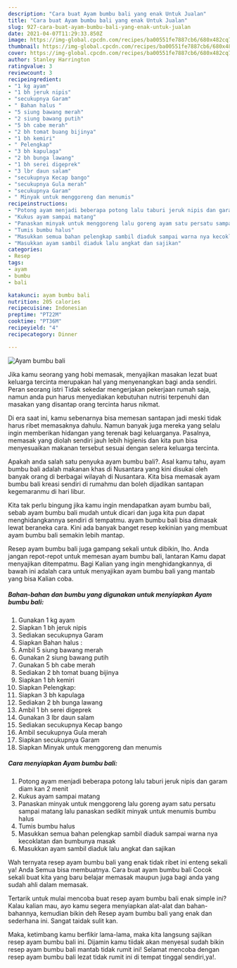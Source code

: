 ```yaml
---
description: "Cara buat Ayam bumbu bali yang enak Untuk Jualan"
title: "Cara buat Ayam bumbu bali yang enak Untuk Jualan"
slug: 927-cara-buat-ayam-bumbu-bali-yang-enak-untuk-jualan
date: 2021-04-07T11:29:33.850Z
image: https://img-global.cpcdn.com/recipes/ba00551fe7887cb6/680x482cq70/ayam-bumbu-bali-foto-resep-utama.jpg
thumbnail: https://img-global.cpcdn.com/recipes/ba00551fe7887cb6/680x482cq70/ayam-bumbu-bali-foto-resep-utama.jpg
cover: https://img-global.cpcdn.com/recipes/ba00551fe7887cb6/680x482cq70/ayam-bumbu-bali-foto-resep-utama.jpg
author: Stanley Harrington
ratingvalue: 3
reviewcount: 3
recipeingredient:
- "1 kg ayam"
- "1 bh jeruk nipis"
- "secukupnya Garam"
- " Bahan halus "
- "5 siung bawang merah"
- "2 siung bawang putih"
- "5 bh cabe merah"
- "2 bh tomat buang bijinya"
- "1 bh kemiri"
- " Pelengkap"
- "3 bh kapulaga"
- "2 bh bunga lawang"
- "1 bh serei digeprek"
- "3 lbr daun salam"
- "secukupnya Kecap bango"
- "secukupnya Gula merah"
- "secukupnya Garam"
- " Minyak untuk menggoreng dan menumis"
recipeinstructions:
- "Potong ayam menjadi beberapa potong lalu taburi jeruk nipis dan garam diam kan 2 menit"
- "Kukus ayam sampai matang"
- "Panaskan minyak untuk menggoreng lalu goreng ayam satu persatu sampai matang lalu panaskan sedikit minyak untuk menumis bumbu halus"
- "Tumis bumbu halus"
- "Masukkan semua bahan pelengkap sambil diaduk sampai warna nya kecoklatan dan bumbunya masak"
- "Masukkan ayam sambil diaduk lalu angkat dan sajikan"
categories:
- Resep
tags:
- ayam
- bumbu
- bali

katakunci: ayam bumbu bali 
nutrition: 205 calories
recipecuisine: Indonesian
preptime: "PT22M"
cooktime: "PT36M"
recipeyield: "4"
recipecategory: Dinner

---
```



![Ayam bumbu bali](https://img-global.cpcdn.com/recipes/ba00551fe7887cb6/680x482cq70/ayam-bumbu-bali-foto-resep-utama.jpg)

Jika kamu seorang yang hobi memasak, menyajikan masakan lezat buat keluarga tercinta merupakan hal yang menyenangkan bagi anda sendiri. Peran seorang istri Tidak sekedar mengerjakan pekerjaan rumah saja, namun anda pun harus menyediakan kebutuhan nutrisi terpenuhi dan masakan yang disantap orang tercinta harus nikmat.

Di era  saat ini, kamu sebenarnya bisa memesan santapan jadi meski tidak harus ribet memasaknya dahulu. Namun banyak juga mereka yang selalu ingin memberikan hidangan yang terenak bagi keluarganya. Pasalnya, memasak yang diolah sendiri jauh lebih higienis dan kita pun bisa menyesuaikan makanan tersebut sesuai dengan selera keluarga tercinta. 



Apakah anda salah satu penyuka ayam bumbu bali?. Asal kamu tahu, ayam bumbu bali adalah makanan khas di Nusantara yang kini disukai oleh banyak orang di berbagai wilayah di Nusantara. Kita bisa memasak ayam bumbu bali kreasi sendiri di rumahmu dan boleh dijadikan santapan kegemaranmu di hari libur.

Kita tak perlu bingung jika kamu ingin mendapatkan ayam bumbu bali, sebab ayam bumbu bali mudah untuk dicari dan juga kita pun dapat menghidangkannya sendiri di tempatmu. ayam bumbu bali bisa dimasak lewat beraneka cara. Kini ada banyak banget resep kekinian yang membuat ayam bumbu bali semakin lebih mantap.

Resep ayam bumbu bali juga gampang sekali untuk dibikin, lho. Anda jangan repot-repot untuk memesan ayam bumbu bali, lantaran Kamu dapat menyajikan ditempatmu. Bagi Kalian yang ingin menghidangkannya, di bawah ini adalah cara untuk menyajikan ayam bumbu bali yang mantab yang bisa Kalian coba.

<!--inarticleads1-->

##### Bahan-bahan dan bumbu yang digunakan untuk menyiapkan Ayam bumbu bali:

1. Gunakan 1 kg ayam
1. Siapkan 1 bh jeruk nipis
1. Sediakan secukupnya Garam
1. Siapkan  Bahan halus :
1. Ambil 5 siung bawang merah
1. Gunakan 2 siung bawang putih
1. Gunakan 5 bh cabe merah
1. Sediakan 2 bh tomat buang bijinya
1. Siapkan 1 bh kemiri
1. Siapkan  Pelengkap:
1. Siapkan 3 bh kapulaga
1. Sediakan 2 bh bunga lawang
1. Ambil 1 bh serei digeprek
1. Gunakan 3 lbr daun salam
1. Sediakan secukupnya Kecap bango
1. Ambil secukupnya Gula merah
1. Siapkan secukupnya Garam
1. Siapkan  Minyak untuk menggoreng dan menumis




<!--inarticleads2-->

##### Cara menyiapkan Ayam bumbu bali:

1. Potong ayam menjadi beberapa potong lalu taburi jeruk nipis dan garam diam kan 2 menit
1. Kukus ayam sampai matang
1. Panaskan minyak untuk menggoreng lalu goreng ayam satu persatu sampai matang lalu panaskan sedikit minyak untuk menumis bumbu halus
1. Tumis bumbu halus
1. Masukkan semua bahan pelengkap sambil diaduk sampai warna nya kecoklatan dan bumbunya masak
1. Masukkan ayam sambil diaduk lalu angkat dan sajikan




Wah ternyata resep ayam bumbu bali yang enak tidak ribet ini enteng sekali ya! Anda Semua bisa membuatnya. Cara buat ayam bumbu bali Cocok sekali buat kita yang baru belajar memasak maupun juga bagi anda yang sudah ahli dalam memasak.

Tertarik untuk mulai mencoba buat resep ayam bumbu bali enak simple ini? Kalau kalian mau, ayo kamu segera menyiapkan alat-alat dan bahan-bahannya, kemudian bikin deh Resep ayam bumbu bali yang enak dan sederhana ini. Sangat taidak sulit kan. 

Maka, ketimbang kamu berfikir lama-lama, maka kita langsung sajikan resep ayam bumbu bali ini. Dijamin kamu tiidak akan menyesal sudah bikin resep ayam bumbu bali mantab tidak rumit ini! Selamat mencoba dengan resep ayam bumbu bali lezat tidak rumit ini di tempat tinggal sendiri,ya!.

